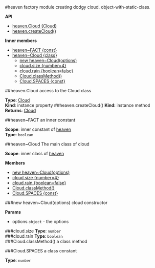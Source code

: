 <a name="module_heaven"></a>
#heaven
factory module creating dodgy cloud. object-with-static-class.

**API**

* [heaven.Cloud {Cloud}](#module_heaven.Cloud)
* [heaven.createCloud()](#module_heaven.createCloud)

**Inner members**

* [heaven~FACT {const}](#module_heaven.FACT)
* [heaven~Cloud {class}](#module_heaven.Cloud)
  * [new heaven~Cloud(options)](#module_heaven.Cloud)
  * [cloud.size {number=4}](#module_heaven.Cloud#size)
  * [cloud.rain {boolean=false}](#module_heaven.Cloud#rain)
  * [Cloud.classMethod()](#module_heaven.Cloud.classMethod)
  * [Cloud.SPACES {const}](#module_heaven.Cloud.SPACES)

<a name="module_heaven.Cloud"></a>
##heaven.Cloud
access to the Cloud class

**Type**: [Cloud](#module_heaven.Cloud)  
**Kind**: instance property
<a name="module_heaven.createCloud"></a>
##heaven.createCloud()
**Kind**: instance method  
**Returns**: [Cloud](#module_heaven.Cloud)  

<a name="module_heaven.FACT"></a>
##heaven~FACT
an inner constant

**Scope**: inner constant of [heaven](#module_heaven)  
**Type**: `boolean`  

<a name="module_heaven.Cloud"></a>
##heaven~Cloud
The main class of cloud

**Scope**: inner class of [heaven](#module_heaven)  

**Members**

  * [new heaven~Cloud(options)](#module_heaven.Cloud)
  * [cloud.size {number=4}](#module_heaven.Cloud#size)
  * [cloud.rain {boolean=false}](#module_heaven.Cloud#rain)
  * [Cloud.classMethod()](#module_heaven.Cloud.classMethod)
  * [Cloud.SPACES {const}](#module_heaven.Cloud.SPACES)

<a name="module_heaven.Cloud"></a>
###new heaven~Cloud(options)
cloud constructor

**Params**

- options `object` - the options

<a name="module_heaven.Cloud#size"></a>
###cloud.size
**Type**: `number`  
<a name="module_heaven.Cloud#rain"></a>
###cloud.rain
**Type**: `boolean`  
<a name="module_heaven.Cloud.classMethod"></a>
###Cloud.classMethod()
a class method

<a name="module_heaven.Cloud.SPACES"></a>
###Cloud.SPACES
a class constant

**Type**: `number`  
